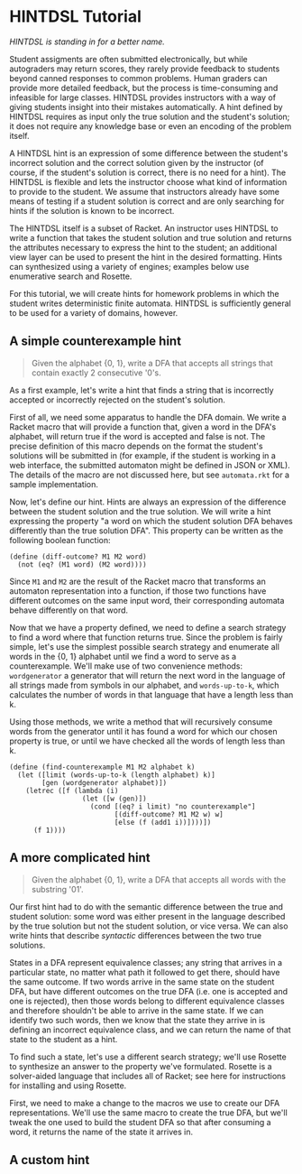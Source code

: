 # HINTDSL Tutorial

*HINTDSL is standing in for a better name.*

Student assigments are often submitted electronically, but while autograders may return scores, they rarely provide feedback to students beyond canned responses to common problems. Human graders can provide more detailed feedback, but the process is time-consuming and infeasible for large classes. HINTDSL provides instructors with a way of giving students insight into their mistakes automatically. A hint defined by HINTDSL requires as input only the true solution and the student's solution; it does not require any knowledge base or even an encoding of the problem itself.

A HINTDSL hint is an expression of some difference between the student's incorrect solution and the correct solution given by the instructor (of course, if the student's solution is correct, there is no need for a hint). The HINTDSL is flexible and lets the instructor choose what kind of information to provide to the student. We assume that instructors already have some means of testing if a student solution is correct and are only searching for hints if the solution is known to be incorrect.

The HINTDSL itself is a subset of Racket. An instructor uses HINTDSL to write a function that takes the student solution and true solution and returns the attributes necessary to express the hint to the student; an additional view layer can be used to present the hint in the desired formatting. Hints can synthesized using a variety of engines; examples below use enumerative search and Rosette.

For this tutorial, we will create hints for homework problems in which the student writes deterministic finite automata. HINTDSL is sufficiently general to be used for a variety of domains, however.

## A simple counterexample hint
> Given the alphabet {0, 1}, write a DFA that accepts all strings that contain exactly 2 consecutive '0's.

As a first example, let's write a hint that finds a string that is incorrectly accepted or incorrectly rejected on the student's solution.

First of all, we need some apparatus to handle the DFA domain. We write a Racket macro that will provide a function that, given a word in the DFA's alphabet, will return true if the word is accepted and false is not. The precise definition of this macro depends on the format the student's solutions will be submitted in (for example, if the student is working in a web interface, the submitted automaton might be defined in JSON or XML). The details of the macro are not discussed here, but see `automata.rkt` for a sample implementation.

Now, let's define our hint. Hints are always an expression of the difference between the student solution and the true solution. We will write a hint expressing the property "a word on which the student solution DFA behaves differently than the true solution DFA". This property can be written as the following boolean function:

```
(define (diff-outcome? M1 M2 word)
  (not (eq? (M1 word) (M2 word))))
```
Since `M1` and `M2` are the result of the Racket macro that transforms an automaton representation into a function, if those two functions have different outcomes on the same input word, their corresponding automata behave differently on that word.

Now that we have a property defined, we need to define a search strategy to find a word where that function returns true. Since the problem is fairly simple, let's use the simplest possible search strategy and enumerate all words in the {0, 1} alphabet until we find a word to serve as a counterexample. We'll make use of two convenience methods: `wordgenerator` a generator that will return the next word in the language of all strings made from symbols in our alphabet, and `words-up-to-k`, which calculates the number of words in that language that have a length less than k.

Using those methods, we write a method that will recursively consume words from the generator until it has found a word for which our chosen property is true, or until we have checked all the words of length less than k.

```
(define (find-counterexample M1 M2 alphabet k)
  (let ([limit (words-up-to-k (length alphabet) k)]
        [gen (wordgenerator alphabet)])
    (letrec ([f (lambda (i)
                  (let ([w (gen)])
                    (cond [(eq? i limit) "no counterexample"]
                          [(diff-outcome? M1 M2 w) w]
                          [else (f (add1 i))])))])
      (f 1))))
```


## A more complicated hint

> Given the alphabet {0, 1}, write a DFA that accepts all words with the substring '01'.

Our first hint had to do with the semantic difference between the true and student solution: some word was either present in the language described by the true solution but not the student solution, or vice versa. We can also write hints that describe *syntactic* differences between the two true solutions.

States in a DFA represent equivalence classes; any string that arrives in a particular state, no matter what path it followed to get there, should have the same outcome. If two words arrive in the same state on the student DFA, but have different outcomes on the true DFA (i.e. one is accepted and one is rejected), then those words belong to different equivalence classes and therefore shouldn't be able to arrive in the same state. If we can identify two such words, then we know that the state they arrive in is defining an incorrect equivalence class, and we can return the name of that state to the student as a hint.

To find such a state, let's use a different search strategy; we'll use Rosette to synthesize an answer to the property we've formulated. Rosette is a solver-aided language that includes all of Racket; see here for instructions for installing and using Rosette.

First, we need to make a change to the macros we use to create our DFA representations. We'll use the same macro to create the true DFA, but we'll tweak the one used to build the student DFA so that after consuming a word, it returns the name of the state it arrives in.

## A custom hint
